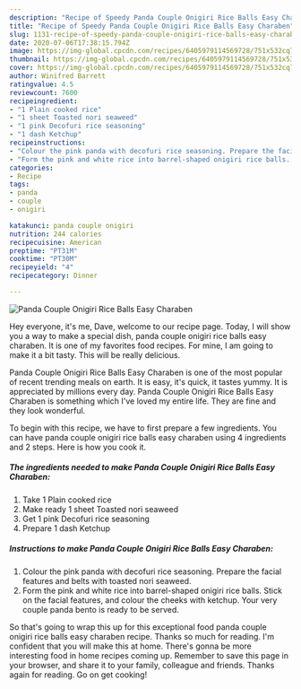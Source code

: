 ```yaml
---
description: "Recipe of Speedy Panda Couple Onigiri Rice Balls Easy Charaben"
title: "Recipe of Speedy Panda Couple Onigiri Rice Balls Easy Charaben"
slug: 1131-recipe-of-speedy-panda-couple-onigiri-rice-balls-easy-charaben
date: 2020-07-06T17:38:15.794Z
image: https://img-global.cpcdn.com/recipes/6405979114569728/751x532cq70/panda-couple-onigiri-rice-balls-easy-charaben-recipe-main-photo.jpg
thumbnail: https://img-global.cpcdn.com/recipes/6405979114569728/751x532cq70/panda-couple-onigiri-rice-balls-easy-charaben-recipe-main-photo.jpg
cover: https://img-global.cpcdn.com/recipes/6405979114569728/751x532cq70/panda-couple-onigiri-rice-balls-easy-charaben-recipe-main-photo.jpg
author: Winifred Barrett
ratingvalue: 4.5
reviewcount: 7600
recipeingredient:
- "1 Plain cooked rice"
- "1 sheet Toasted nori seaweed"
- "1 pink Decofuri rice seasoning"
- "1 dash Ketchup"
recipeinstructions:
- "Colour the pink panda with decofuri rice seasoning. Prepare the facial features and belts with toasted nori seaweed."
- "Form the pink and white rice into barrel-shaped onigiri rice balls. Stick on the facial features, and colour the cheeks with ketchup. Your very couple panda bento is ready to be served."
categories:
- Recipe
tags:
- panda
- couple
- onigiri

katakunci: panda couple onigiri 
nutrition: 244 calories
recipecuisine: American
preptime: "PT31M"
cooktime: "PT30M"
recipeyield: "4"
recipecategory: Dinner

---
```



![Panda Couple Onigiri Rice Balls Easy Charaben](https://img-global.cpcdn.com/recipes/6405979114569728/751x532cq70/panda-couple-onigiri-rice-balls-easy-charaben-recipe-main-photo.jpg)

Hey everyone, it's me, Dave, welcome to our recipe page. Today, I will show you a way to make a special dish, panda couple onigiri rice balls easy charaben. It is one of my favorites food recipes. For mine, I am going to make it a bit tasty. This will be really delicious.



Panda Couple Onigiri Rice Balls Easy Charaben is one of the most popular of recent trending meals on earth. It is easy, it's quick, it tastes yummy. It is appreciated by millions every day. Panda Couple Onigiri Rice Balls Easy Charaben is something which I've loved my entire life. They are fine and they look wonderful.


To begin with this recipe, we have to first prepare a few ingredients. You can have panda couple onigiri rice balls easy charaben using 4 ingredients and 2 steps. Here is how you cook it.

<!--inarticleads1-->

##### The ingredients needed to make Panda Couple Onigiri Rice Balls Easy Charaben:

1. Take 1 Plain cooked rice
1. Make ready 1 sheet Toasted nori seaweed
1. Get 1 pink Decofuri rice seasoning
1. Prepare 1 dash Ketchup




<!--inarticleads2-->

##### Instructions to make Panda Couple Onigiri Rice Balls Easy Charaben:

1. Colour the pink panda with decofuri rice seasoning. Prepare the facial features and belts with toasted nori seaweed.
1. Form the pink and white rice into barrel-shaped onigiri rice balls. Stick on the facial features, and colour the cheeks with ketchup. Your very couple panda bento is ready to be served.




So that's going to wrap this up for this exceptional food panda couple onigiri rice balls easy charaben recipe. Thanks so much for reading. I'm confident that you will make this at home. There's gonna be more interesting food in home recipes coming up. Remember to save this page in your browser, and share it to your family, colleague and friends. Thanks again for reading. Go on get cooking!
